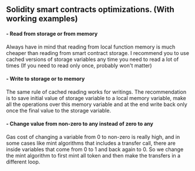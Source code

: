 ## Solidity smart contracts optimizations. (With working examples)
#### - Read from storage or from memory
Always have in mind that reading from local function memory is much cheaper than reading from smart contract storage. I recommend you to use cached versions of storage variables any time you need to read a lot of times (If you need to read only once, probably won't matter)
#### - Write to storage or to memory
The same rule of cached reading works for writings. The recommendation is to save initial value of storage variable to a local memory variable, make all the operations over this memory variable and at the end write back only once the final value to the storage variable.
#### - Change value from non-zero to any instead of zero to any
Gas cost of changing a variable from 0 to non-zero is really high, and in some cases like mint algorithms that includes a transfer call, there are inside variables that come from 0 to 1 and back again to 0. So we change the mint algorithm to first mint all token and then make the transfers in a different loop.